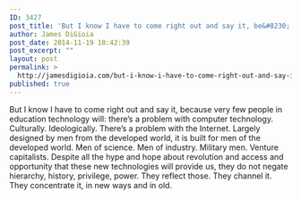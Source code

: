 ```yaml
---
ID: 3427
post_title: 'But I know I have to come right out and say it, be&#8230;'
author: James DiGioia
post_date: 2014-11-19 10:42:39
post_excerpt: ""
layout: post
permalink: >
  http://jamesdigioia.com/but-i-know-i-have-to-come-right-out-and-say-it-be/
published: true
---
```

But I know I have to come right out and say it, because very few people in education technology will: there’s a problem with computer technology. Culturally. Ideologically. There’s a problem with the Internet. Largely designed by men from the developed world, it is built for men of the developed world. Men of science. Men of industry. Military men. Venture capitalists. Despite all the hype and hope about revolution and access and opportunity that these new technologies will provide us, they do not negate hierarchy, history, privilege, power. They reflect those. They channel it. They concentrate it, in new ways and in old.